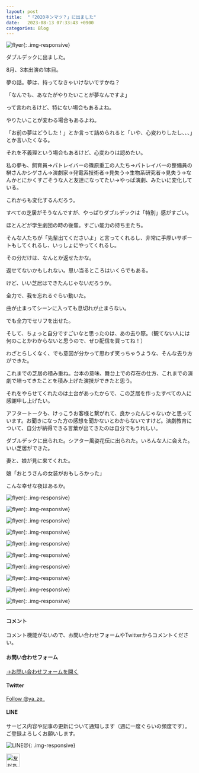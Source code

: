 ```yaml
---
layout: post
title:  "「2020ネンマツ？」に出ました"
date:   2023-08-13 07:33:43 +0900
categories: Blog
---
```


![flyer]({{site.baseurl}}/img/20230813_01.jpeg){: .img-responsive}

ダブルデックに出ました。

8月、3本出演の1本目。

夢の話。夢は、持ってなきゃいけないですかね？

「なんでも、あなたがやりたいことが夢なんですよ」

って言われるけど、特にない場合もあるよね。

やりたいことが変わる場合もあるよね。

「お前の夢はどうした！」とか言って詰められると「いや、心変わりしたし、、、」とか言いたくなる。

それを不義理という場合もあるけど、心変わりは認めたい。

私の夢も、飼育員→パトレイバーの篠原重工の人たち→パトレイバーの整備員の榊さんかシゲさん→演劇家→発電系技術者→見失う→生物系研究者→見失う→なんかとにかくすごそうな人と友達になってたい→やっぱ演劇、みたいに変化している。

これからも変化するんだろう。

すべての芝居がそうなんですが、やっぱりダブルデックは「特別」感がすごい。

ほとんどが学生劇団の時の後輩。すごい能力の持ち主たち。

そんな人たちが「先輩出てくださいよ」と言ってくれるし、非常に手厚いサポートもしてくれるし、いっしょにやってくれるし。

その分だけは、なんとか返せたかな。

返せてないかもしれない。思い当るところはいくらでもある。

けど、いい芝居はできたんじゃないだろうか。

全力で、我を忘れるぐらい動いた。

曲が止まってシーンに入っても息切れが止まらない。

でも全力でセリフを出せた。

そして、ちょっと自分ですごいなと思ったのは、あの去り際。（観てない人には何のことかわからないと思うので、ぜひ配信を買ってね！）

わざとらしくなく、でも意図が分かって思わず笑っちゃうような、そんな去り方ができた。

これまでの芝居の積み重ね。台本の意味、舞台上での存在の仕方、これまでの演劇で培ってきたことを積み上げた演技ができたと思う。

それをやらせてくれたのは土台があったからで、この芝居を作ったすべての人に感謝申し上げたい。

アフタートークも、けっこうお客様と繋がれて、良かったんじゃないかと思っています。お聞きになった方の感想を聞かないとわからないですけど。演劇教育について、自分が納得できる言葉が出てきたのは自分でもうれしい。

ダブルデックに出られた。シアター風姿花伝に出られた。いろんな人に会えた。いい芝居ができた。

妻と、娘が見に来てくれた。

娘「おとうさんの女装がおもしろかった」

こんな幸せな夜はあるか。

![flyer]({{site.baseurl}}/img/20230813_02.jpeg){: .img-responsive}

![flyer]({{site.baseurl}}/img/20230813_03.jpeg){: .img-responsive}

![flyer]({{site.baseurl}}/img/20230813_04.jpeg){: .img-responsive}

![flyer]({{site.baseurl}}/img/20230813_05.jpeg){: .img-responsive}

![flyer]({{site.baseurl}}/img/20230813_06.jpeg){: .img-responsive}

![flyer]({{site.baseurl}}/img/20230813_07.jpeg){: .img-responsive}

![flyer]({{site.baseurl}}/img/20230813_08.jpeg){: .img-responsive}

![flyer]({{site.baseurl}}/img/20230813_09.jpeg){: .img-responsive}

![flyer]({{site.baseurl}}/img/20230813_10.jpeg){: .img-responsive}

![flyer]({{site.baseurl}}/img/20230813_11.jpeg){: .img-responsive}







---
#### コメント
コメント機能がないので、お問い合わせフォームやTwitterからコメントください。

#### お問い合わせフォーム
[→お問い合わせフォームを開く]({{site.baseurl}}/docs/contact/)

#### Twitter

<a href="https://twitter.com/ya_ze_?ref_src=twsrc%5Etfw" class="twitter-follow-button" data-show-count="false">Follow @ya_ze_</a><script async src="https://platform.twitter.com/widgets.js" charset="utf-8"></script>


#### LINE

サービス内容や記事の更新について通知します（週に一度ぐらいの頻度です）。
ご登録よろしくお願いします。

![LINE@]({{site.baseurl}}/img/lineat.png){: .img-responsive}

<a href="https://line.me/R/ti/p/%40tqt3140x"><img height="36" border="0" alt="友だち追加" src="https://scdn.line-apps.com/n/line_add_friends/btn/ja.png"></a>
